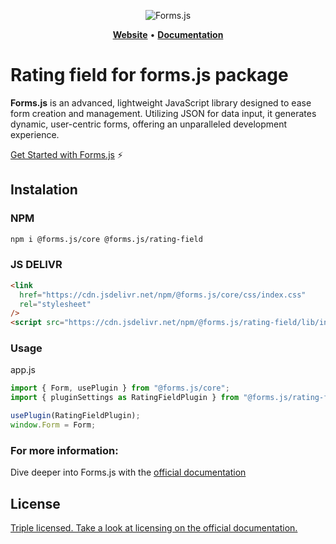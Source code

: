 <div align="center">

![Forms.js](https://formsjs.io/images/formsjs-banner.png)

</div>

<p align="center">
    <a href="https://formsjs.io/"><b>Website</b></a> •
    <a href="https://formsjs.io/documentation/v1/getting-started"><b>Documentation</b></a>
</p>

# Rating field for forms.js package

**Forms.js** is an advanced, lightweight JavaScript library designed to ease form creation and management. Utilizing JSON for data input, it generates dynamic, user-centric forms, offering an unparalleled development experience.

[Get Started with Forms.js](https://formsjs.io/documentation/v1/getting-started) ⚡️
<h2 id="instalation">Instalation</h2>

### NPM

```bash
npm i @forms.js/core @forms.js/rating-field
```

### JS DELIVR

```html
<link
  href="https://cdn.jsdelivr.net/npm/@forms.js/core/css/index.css"
  rel="stylesheet"
/>
<script src="https://cdn.jsdelivr.net/npm/@forms.js/rating-field/lib/index.js"></script>
```
### Usage

app.js
```js
import { Form, usePlugin } from "@forms.js/core";
import { pluginSettings as RatingFieldPlugin } from "@forms.js/rating-field";

usePlugin(RatingFieldPlugin);
window.Form = Form;
```

### For more information:

Dive deeper into Forms.js with the [official documentation](https://formsjs.io/documentation/v1/getting-started)

<h2 id="license">License</h2>

<a href="https://formsjs.io/documentation/v1/licensing" target="_blank">
    Triple licensed. Take a look at licensing on the official documentation.
</a>